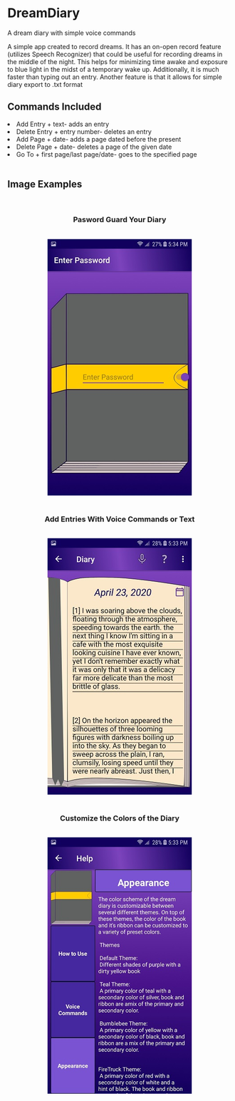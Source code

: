 # DreamDiary
A dream diary with simple voice commands

<p>A simple app created to record dreams. It has an on-open record feature (utilizes Speech Recognizer) that could be useful for recording dreams in the middle of the night. This helps for minimizing time awake and exposure to blue light in the midst of a temporary wake up. Additionally, it is much faster than typing out an entry. Another feature is that it allows for simple diary export to .txt format</p>
<h2> Commands Included</h2>
<li>Add Entry + text- adds an entry</li>
<li>Delete Entry + entry number- deletes an entry</li>
<li>Add Page + date- adds a page dated before the present</li>
<li>Delete Page + date- deletes a page of the given date</li>
<li>Go To + first page/last page/date- goes to the specified page</li>
<br>
<h2> Image Examples </h2><br>
<div align="center">
<h3>Pasword Guard Your Diary</h3><br>
<img src="https://github.com/happyhappyyay/DreamDiary/blob/master/screenshots/Screenshot_20200423-173409_Dream_Diary.jpg" alt="Optional Entry Screen">
<br><br>
<h3>Add Entries With Voice Commands or Text</h3><br>
<img src="https://github.com/happyhappyyay/DreamDiary/blob/master/screenshots/Screenshot_20200423-173359_Dream_Diary.jpg" alt="Diary Page">
<br><br>
<h3>Customize the Colors of the Diary</h3><br>
<img src="https://github.com/happyhappyyay/DreamDiary/blob/master/screenshots/Screenshot_20200423-173345_Dream_Diary.jpg" alt="Help Page-Appearance">
<br><br>
</div>
